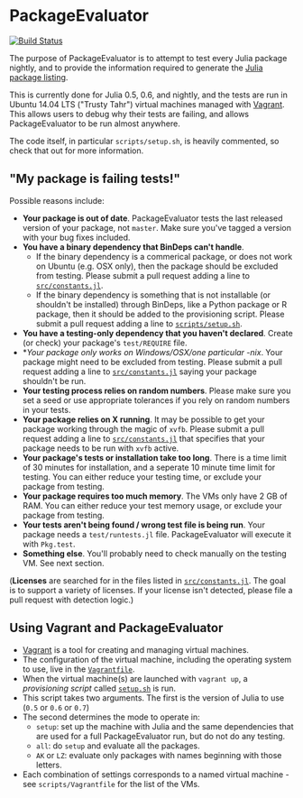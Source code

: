 PackageEvaluator
================

[![Build Status](https://travis-ci.org/JuliaCI/PackageEvaluator.jl.svg?branch=master)](https://travis-ci.org/JuliaCI/PackageEvaluator.jl)

The purpose of PackageEvaluator is to attempt to test every Julia package nightly, and to provide the information required to generate the [Julia package listing](http://pkg.julialang.org/).

This is currently done for Julia 0.5, 0.6, and nightly, and the tests are run in Ubuntu 14.04 LTS ("Trusty Tahr") virtual machines managed with [Vagrant](https://www.vagrantup.com/). This allows users to debug why their tests are failing, and allows PackageEvaluator to be run almost anywhere.

The code itself, in particular `scripts/setup.sh`, is heavily commented, so check that out for more information.

## "My package is failing tests!"

Possible reasons include:

* **Your package is out of date**. PackageEvaluator tests the last released version of your package, not `master`. Make sure you've tagged a version with your bug fixes included.
* **You have a binary dependency that BinDeps can't handle**.
  * If the binary dependency is a commerical package, or does not work on Ubuntu (e.g. OSX only), then the package should be excluded from testing. Please submit a pull request adding a line to [`src/constants.jl`](https://github.com/JuliaCI/PackageEvaluator.jl/blob/master/src/constants.jl).
  * If the binary dependency is something that is not installable (or shouldn't be installed) through BinDeps, like a Python package or R package, then it should be added to the provisioning script. Please submit a pull request adding a line to [`scripts/setup.sh`](https://github.com/JuliaCI/PackageEvaluator.jl/blob/master/scripts/setup.sh).
* **You have a testing-only dependency that you haven't declared**. Create (or check) your package's `test/REQUIRE` file.
* **Your package only works on Windows/OSX/one particular *-nix**. Your package might need to be excluded from testing. Please submit a pull request adding a line to [`src/constants.jl`](https://github.com/JuliaCI/PackageEvaluator.jl/blob/master/src/constants.jl) saying your package shouldn't be run.
* **Your testing process relies on random numbers**. Please make sure you set a seed or use appropriate tolerances if you rely on random numbers in your tests.
* **Your package relies on X running**. It may be possible to get your package working through the magic of `xvfb`. Please submit a pull request adding a line to [`src/constants.jl`](https://github.com/JuliaCI/PackageEvaluator.jl/blob/master/src/constants.jl) that specifies that your package needs to be run with `xvfb` active.
* **Your package's tests or installation take too long**. There is a time limit of 30 minutes for installation, and a seperate 10 minute time limit for testing. You can either reduce your testing time, or exclude your package from testing.
* **Your package requires too much memory**. The VMs only have 2 GB of RAM. You can either reduce your test memory usage, or exclude your package from testing.
* **Your tests aren't being found / wrong test file is being run**. Your package needs a `test/runtests.jl` file. PackageEvaluator will execute it with `Pkg.test`.
* **Something else**. You'll probably need to check manually on the testing VM. See next section.

(**Licenses** are searched for in the files listed in [`src/constants.jl`](https://github.com/JuliaCI/PackageEvaluator.jl/blob/master/src/constants.jl). The goal is to support a variety of licenses. If your license isn't detected, please file a pull request with detection logic.)

## Using Vagrant and PackageEvaluator

* [Vagrant](https://www.vagrantup.com/) is a tool for creating and managing virtual machines.
* The configuration of the virtual machine, including the operating system to use, live in the [`Vagrantfile`](https://github.com/JuliaCI/PackageEvaluator.jl/blob/master/scripts/Vagrantfile).
* When the virtual machine(s) are launched with `vagrant up`, a *provisioning script* called [`setup.sh`](https://github.com/JuliaCI/PackageEvaluator.jl/blob/master/scripts/setup.sh) is run.
* This script takes two arguments. The first is the version of Julia
  to use (`0.5` or `0.6` or `0.7`)
* The second determines the mode to operate in:
    * `setup`: set up the machine with Julia and the same
      dependencies that are used for a full PackageEvaluator run, but
      do not do any testing.
    * `all`: do `setup` and evaluate all the packages.
    * `AK` or `LZ`: evaluate only packages with names beginning with those letters.
* Each combination of settings corresponds to a named virtual machine - see `scripts/Vagrantfile` for the list of the VMs.
